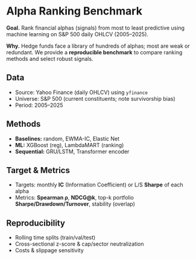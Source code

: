 # Alpha Ranking Benchmark

**Goal.** Rank financial alphas (signals) from most to least predictive using machine learning on S&P 500 daily OHLCV (2005–2025).

**Why.** Hedge funds face a library of hundreds of alphas; most are weak or redundant. We provide a **reproducible benchmark** to compare ranking methods and select robust signals.

## Data
- Source: Yahoo Finance (daily OHLCV) using `yfinance`
- Universe: S&P 500 (current constituents; note survivorship bias)
- Period: 2005–2025

## Methods
- **Baselines:** random, EWMA-IC, Elastic Net
- **ML:** XGBoost (reg), LambdaMART (ranking)
- **Sequential:** GRU/LSTM, Transformer encoder

## Target & Metrics
- Targets: monthly **IC** (Information Coefficient) or L/S **Sharpe** of each alpha
- Metrics: **Spearman ρ**, **NDCG@k**, top-k portfolio **Sharpe/Drawdown/Turnover**, stability (overlap)

## Reproducibility
- Rolling time splits (train/val/test)
- Cross-sectional z-score & cap/sector neutralization
- Costs & slippage sensitivity
